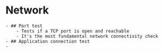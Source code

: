 # Network
	- ## Port test
		- Tests if a TCP port is open and reachable
		- It's the most fundamental network connectivity check
	- ## Application connection test
	-